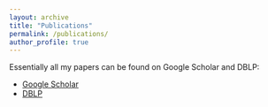 ```yaml
---
layout: archive
title: "Publications"
permalink: /publications/
author_profile: true
---
```


Essentially all my papers can be found on Google Scholar and DBLP:

- [Google Scholar](https://scholar.google.com/citations?user=YIwiAAsAAAAJ)
- [DBLP](https://dblp.org/pid/s/ClaudioTSilva.html)

<!-- {% if author.googlescholar %}
  You can also find my articles on <u><a href="{{author.googlescholar}}">my Google Scholar profile</a>.</u>
{% endif %}

{% include base_path %}

{% for post in site.publications reversed %}
  {% include archive-single.html %}
{% endfor %} -->
